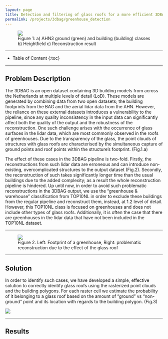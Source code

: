 ```yaml
---
layout: page
title: Detection and filtering of glass roofs for a more efficient 3DBAG reconstruction pipeline
permalink: /projects/3dbag/greenhouse_detection
---
```


<div class="row">
  <div class="col-sm-12 col-xs-12">
  <figure>
    <img class="img-responsive" src="{{ "img/greenhouses1.png" }}">
    <figcaption>Figure 1:  a) AHN3 ground (green) and building (building) classes b) Heightfield c) Reconstruction result 
    </figcaption>
  </figure>
  </div>
</div>

- - -

* Table of Content
{:toc}

- - -


## Problem Description

The 3DBAG is an open dataset containing 3D building models from across the Netherlands at multiple levels of detail (LoD). These models are generated by combining data from two open datasets; the building footprints from the BAG and the aerial lidar data from the AHN. However, the reliance on these external datasets introduces a vulnerability to  the pipeline, since any quality inconsistency in the input data can significantly affect both the quality of  the output and the robustness of the reconstruction. One such challenge arises with the occurrence of glass surfaces in the lidar data, which are most commonly observed in the roofs of greenhouses. Due to the transparency of the glass, the point clouds of  structures with glass roofs are characterised by  the simultaneous capture of ground points and roof points within the structure’s footprint. (Fig.1.a)

The effect of these cases in the 3DBAG pipeline is two-fold. Firstly, the reconstructions from such lidar data are erroneous and can introduce non-existing, overcomplicated structures to the output dataset (Fig.2). Secondly, the reconstruction of such takes significantly longer time than the usual buildings due to the added complexity; as a result the whole reconstruction pipeline is hindered. Up until now, in order to avoid such problematic reconstructions in the  3DBAG output, we use the  “greenhouse & warehouse”  classification from TOP10NL in order to exclude these buildings from the regular pipeline and reconstruct them, instead, at 1.2 level of detail. However, this TOP10NL class is focused on greenhouses and does not include other types of glass roofs. Additionally,  it is often the case that there are greenhouses in the lidar data that have not been included in the TOP10NL dataset. 

---

<div class="row">
  <div class="col-sm-12 col-xs-12">
    <figure>
    <img class="img-responsive" src="{{ "img/greenhouses2.png" }}">
    <figcaption>Figure 2. Left: Footprint of a greenhouse, Right: problematic reconstruction due to the effect of the glass roof
    </figcaption>
  </figure>
  </div>
</div>

- - -


## Solution

In order to identify such cases, we have developed a simple, effective solution to correctly identify glass roofs using the rasterized point clouds and the building polygons. For each raster cell we estimate the probability of it belonging to a glass roof based on the amount of “ground” vs “non-ground” point and its location with regards to the building polygon. (Fig.3) 

<div class="row">
  <div class="col-sm-12 col-xs-12"><img class="img-responsive" src="{{ "img/greenhouses3.jpg" }}"></div>
</div>

- - -

## Results

